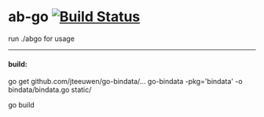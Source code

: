 # ab-go [![Build Status](https://travis-ci.org/andboson/ab-go.svg?branch=master)](https://travis-ci.org/andboson/ab-go)
run ./abgo for usage





-----------------
#### build:
go get github.com/jteeuwen/go-bindata/...
go-bindata -pkg='bindata' -o bindata/bindata.go static/

go build
